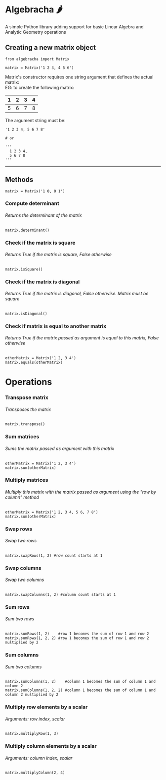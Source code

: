 # Algebracha 🌶
A simple Python library adding support for basic Linear Algebra and Analytic Geometry operations

## Creating a new matrix object

  ```
  from algebracha import Matrix
  
  matrix = Matrix('1 2 3, 4 5 6')
  ```
  Matrix's constructor requires one string argument that defines the actual matrix: <br>
  EG: to create the following matrix:
  
  | 1 | 2 | 3 | 4 |
  |---|---|---|---|
  | 5 | 6 | 7 | 8 |
  
  The argument string must be:
  ```
  '1 2 3 4, 5 6 7 8'
  
  # or
  
  '''
    1 2 3 4,
    5 6 7 8
  '''
  ``` 
---
## Methods
```
matrix = Matrix('1 0, 0 1')
```

### Compute determinant
###### Returns the determinant of the matrix
`matrix.determinant()`

### Check if the matrix is square
###### Returns True if the matrix is square, False otherwise
`matrix.isSquare()` 

### Check if the matrix is diagonal
###### Returns True if the matrix is diagonal, False otherwise. Matrix must be square
`matrix.isDiagonal()`

### Check if matrix is equal to another matrix
###### Returns True if the matrix passed as argument is equal to this matrix, False otherwise
```
otherMatrix = Matrix('1 2, 3 4')
matrix.equals(otherMatrix)
```

# Operations

### Transpose matrix
###### Transposes the matrix
`matrix.transpose()`

### Sum matrices
###### Sums the matrix passed as argument with this matrix
```
otherMatrix = Matrix('1 2, 3 4')
matrix.sum(otherMatrix)
```

### Multiply matrices
###### Multiply this matrix with the matrix passed as argument using the "row by column" method
```
otherMatrix = Matrix('1 2, 3 4, 5 6, 7 8')
matrix.sum(otherMatrix)
```


### Swap rows
###### Swap two rows
```
matrix.swapRows(1, 2) #row count starts at 1
```

### Swap columns
###### Swap two columns
```
matrix.swapColumns(1, 2) #column count starts at 1
```

### Sum rows
###### Sum two rows
```
matrix.sumRows(1, 2)    #row 1 becomes the sum of row 1 and row 2
matrix.sumRows(1, 2, 2) #row 1 becomes the sum of row 1 and row 2 multiplied by 2 
```

### Sum columns
###### Sum two columns
```
matrix.sumColumns(1, 2)    #column 1 becomes the sum of column 1 and column 2
matrix.sumColumns(1, 2, 2) #column 1 becomes the sum of column 1 and column 2 multiplied by 2 
```

### Multiply row elements by a scalar
###### Arguments: row index, scalar
```
matrix.multiplyRow(1, 3)
```

### Multiply column elements by a scalar
###### Arguments: column index, scalar
```
matrix.multiplyColumn(2, 4)
```
